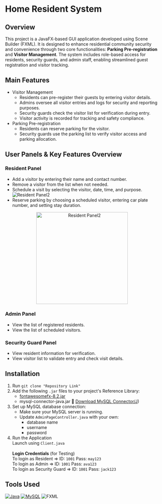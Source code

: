 # Home Resident System
## Overview
This project is a JavaFX-based GUI application developed using Scene Builder (FXML). It is designed to enhance residential community security and convenience through two core functionalities: **Parking Pre-registration** and **Visitor Management**. The system includes role-based access for residents, security guards, and admin staff, enabling streamlined guest registration and visitor tracking.

## Main Features
- Visitor Management
  - Residents can pre-register their guests by entering visitor details.
  - Admins oversee all visitor entries and logs for security and reporting purposes.
  - Security guards check the visitor list for verification during entry.
  - Visitor activity is recorded for tracking and safety compliance.
- Parking Pre-registration
  - Residents can reserve parking for the visitor.
  - Security guards use the parking list to verify visitor access and parking allocation.

## User Panels & Key Features Overview
### Resident Panel 
- Add a visitor by entering their name and contact number.
- Remove a visitor from the list when not needed.
- Schedule a visit by selecting the visitor, date, time, and purpose.
![Resident Panel2](https://github.com/user-attachments/assets/0621efea-10a7-41ff-96bc-fc75731557ce)
- Reserve parking by choosing a scheduled visitor, entering car plate number, and setting stay duration.
<p align="center">
  <img src="https://github.com/user-attachments/assets/f6f1e19b-a423-4027-9509-622e45937122" alt="Resident Panel2" width="300"/>
</p>

### Admin Panel
- View the list of registered residents.
- View the list of scheduled visitors.

### Security Guard Panel
- View resident information for verification.
- View visitor list to validate entry and check visit details.

## Installation 
1. Run `git clone "Repository Link"`
2. Add the following `.jar` files to your project's Reference Library:
   - [fontawesomefx-8.2.jar](fontawesomefx-8.2.jar)
   - mysql-connector-java.jar
     🔗 [Download MySQL Connector/J](https://dev.mysql.com/downloads/connector/j/))
3. Set up MySQL database connection:
   - Make sure your MySQL server is running.
   - Update `AdminPageController.java` with your own:
     - database name
     - username
     - password
5. Run the Application</br>
   Launch using `Client.java`</br></br>
   **Login Credentials** (for Testing)</br>
   To login as Resident => ID: `1001` Pass: `may123`</br>
   To login as Admin => ID: `1001` Pass: `ava123`</br>
   To login as Security Guard => ID: `1001` Pass: `jack123`

## Tools Used
[![Java](https://img.shields.io/badge/Java-%23ED8B00.svg?logo=openjdk&logoColor=white)](#)
[![MySQL](https://img.shields.io/badge/MySQL-4479A1?logo=mysql&logoColor=fff)](#)
![FXML](https://img.shields.io/badge/FXML-XML-blue?style=flat)
